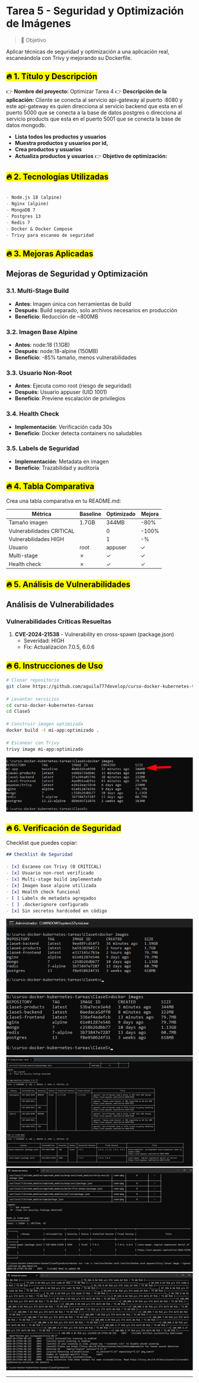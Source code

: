 # Tarea 5 - Seguridad y Optimización de Imágenes

> 🎯 Objetivo

Aplicar técnicas de seguridad y optimización a una aplicación real, escaneándola con Trivy y mejorando su Dockerfile.
## <mark>🔥 1. Título y Descripción</mark>
 👉 **Nombre del proyecto:** Optimizar Tarea 4
 👉 **Descripción de la aplicación:**
 Cliente se conecta al servicio api-gateway al puerto :8080 y este api-gateway es quien direcciona al servicio backend que esta en el puerto 5000 que se conecta a la base de datos postgres o direcciona al servicio products  que esta en el puerto 5001 que se conecta la base de datos mongodb. 
* **Lista todos los productos y usuarios**
* **Muestra productos y usuarios por id,**
* **Crea productos y usuarios**
* **Actualiza productos y usuarios**
 👉 **Objetivo de optimización:**
## <mark>🔥 2. Tecnologías Utilizadas</mark>


```markdown

- Node.js 18 (alpine)
- Nginx (alpine)
- MongoDB 7
- Postgres 13
- Redis 7
- Docker & Docker Compose
- Trivy para escaneo de seguridad
```

## <mark>🔥 3. Mejoras Aplicadas</mark>
## Mejoras de Seguridad y Optimización

### 3.1. Multi-Stage Build
- **Antes**: Imagen única con herramientas de build
- **Después**: Build separado, solo archivos necesarios en producción
- **Beneficio**: Reducción de ~800MB

### 3.2. Imagen Base Alpine
- **Antes**: node:18 (1.1GB)
- **Después**: node:18-alpine (150MB)
- **Beneficio**: -85% tamaño, menos vulnerabilidades

### 3.3. Usuario Non-Root
- **Antes**: Ejecuta como root (riesgo de seguridad)
- **Después**: Usuario appuser (UID 1001)
- **Beneficio**: Previene escalación de privilegios

### 3.4. Health Check
- **Implementación**: Verificación cada 30s
- **Beneficio**: Docker detecta containers no saludables

### 3.5. Labels de Seguridad
- **Implementación**: Metadata en imagen
- **Beneficio**: Trazabilidad y auditoría

## <mark>🔥 4. Tabla Comparativa</mark>

Crea una tabla comparativa en tu README.md:

| Métrica                   | Baseline | Optimizado | Mejora |
|---------                  |----------|------------|--------|
| Tamaño imagen             | 1.7GB    | 344MB      | -80% |
| Vulnerabilidades CRITICAL |         | 0          | -100% |
| Vulnerabilidades HIGH     |        | 1          | -% |
| Usuario                   | root     | appuser    | ✓     |
| Multi-stage               | ✗        | ✓         | ✓     |
| Health check              | ✗       | ✓          | ✓     |

## <mark>🔥 5. Análisis de Vulnerabilidades</mark>
## Análisis de Vulnerabilidades

### Vulnerabilidades Críticas Resueltas

1. **CVE-2024-21538** - Vulnerability en cross-spawn (package.json) 
   - Severidad: HIGH
   - Fix: Actualización 7.0.5, 6.0.6

## <mark>🔥 6. Instrucciones de Uso</mark>
```bash
# Clonar repositorio
git clone https://github.com/aguila777develop/curso-docker-kubernetes-tareas.git

# Levantar servicios
cd curso-docker-kubernetes-tareas
cd Clase5

# Construir imagen optimizada
docker build -t mi-app:optimizado .

# Escanear con Trivy
trivy image mi-app:optimizado


```
![API](screenshots/dockerimages%20mi-app-optimizado.png)
## <mark>🔥 6. Verificación de Seguridad</mark>
Checklist que puedes copiar:
```markdown
## Checklist de Seguridad

- [x] Escaneo con Trivy (0 CRITICAL)
- [x] Usuario non-root verificado
- [x] Multi-stage build implementado
- [x] Imagen base alpine utilizada
- [x] Health check funcional
- [ ] Labels de metadata agregados
- [ ] .dockerignore configurado
- [x] Sin secretos hardcoded en código
```
![API](screenshots/docker-images-antes.png)
![API](screenshots/docker-images-optimizado.png)
![API](screenshots/escaneo-imagen-completa.png)
![API](screenshots/critical.png)
![API](screenshots/json.png)

---
